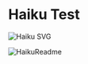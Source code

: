# Haiku Test
![Haiku SVG](https://chinmay29hub-haiku-readme.vercel.app/api?theme=catppuccin_mocha&type=vertical&border=true&t=1745262943)

<!-- <img src="https://chinmay29hub-haiku-readme.vercel.app/api?theme=catppuccin_mocha&type=vertical&border=true">

<img src="https://localhost:3000/api?theme=catppuccin_mocha&type=vertical&border=true"> -->

![HaikuReadme](https://chinmay29hub-haiku-readme.vercel.app/api?theme=catppuccin_mocha&type=vertical&border=true)